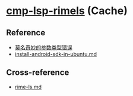 # [cmp-lsp-rimels](https://github.com/liubianshi/cmp-lsp-rimels) (Cache)

## Reference

- [莫名奇妙的参数类型错误](https://github.com/liubianshi/cmp-lsp-rimels/issues/1)
- [install-android-sdk-in-ubuntu.md](https://gist.github.com/EmadAdly/dfd18bf1ed7380fb9754ef798d23ec3b)

## Cross-reference

- [rime-ls.md](https://scillidan.github.io/notes/srv/rime-ls.html)